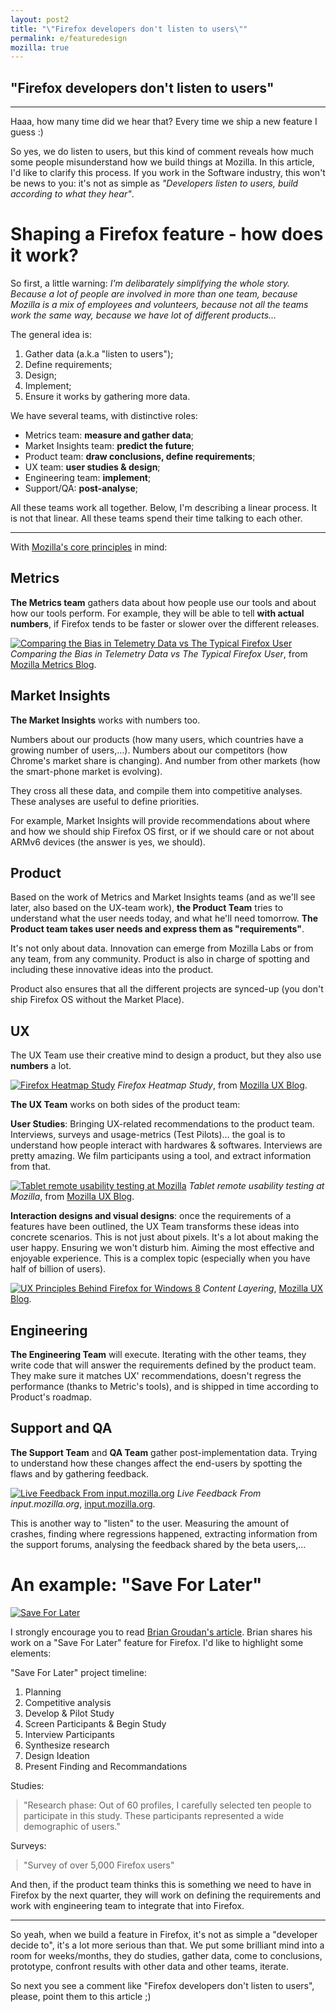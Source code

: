 ```yaml
---
layout: post2
title: "\"Firefox developers don't listen to users\""
permalink: e/featuredesign
mozilla: true
---
```


## "Firefox developers don't listen to users"

----

Haaa, how many time did we hear that? Every time we ship a new feature I guess :)

So yes, we do listen to users, but this kind of comment reveals how much some people misunderstand how we build things
at Mozilla. In this article, I'd like to clarify this process. If you work in the Software
industry, this won't be news to you: it's not as simple as
*"Developers listen to users, build according to what they hear"*.

# Shaping a Firefox feature - how does it work?

So first, a little warning: *I'm delibarately simplifying the whole story.
Because a lot of people are involved in more than one team, because Mozilla
is a mix of employees and volunteers, because not all the teams work the
same way, because we have lot of different products…*

The general idea is:

1. Gather data (a.k.a "listen to users");
2. Define requirements;
3. Design;
4. Implement;
5. Ensure it works by gathering more data.

We have several teams, with distinctive roles:

* Metrics team: **measure and gather data**;
* Market Insights team: **predict the future**;
* Product team: **draw conclusions, define requirements**;
* UX team: **user studies & design**;
* Engineering team: **implement**;
* Support/QA: **post-analyse**;

All these teams work all together. Below, I'm describing a linear process.
It is not that linear. All these teams spend their time talking to each other.

----

With [Mozilla's core principles](https://www.mozilla.org/about/manifesto.html) in mind:

## Metrics

**The Metrics team** gathers data about how people use our tools
and about how our tools perform.
For example, they will be able to tell **with actual numbers**,
if Firefox tends to be faster or slower over the different releases.

[![Comparing the Bias in Telemetry Data vs The Typical Firefox User](https://farm9.staticflickr.com/8199/8160710134_9c5e94641f_z.jpg)](https://blog.mozilla.org/metrics/2011/12/13/comparing-the-bias-in-telemetry-data-vs-the-typical-firefox-user/)
*Comparing the Bias in Telemetry Data vs The Typical Firefox User*, from [Mozilla Metrics Blog](https://blog.mozilla.org/metrics/).

## Market Insights

**The Market Insights** works with numbers too.

Numbers about our products (how many users, which countries have a growing number of users,…).
Numbers about our competitors (how Chrome's market share is changing).
And number from other markets (how the smart-phone market is evolving).

They cross all these data, and compile them into competitive analyses.
These analyses are useful to define priorities.

For example, Market Insights will provide recommendations about where and how we should ship
Firefox OS first, or if we should care or not about ARMv6 devices (the answer is yes, we should).

## Product

Based on the work of Metrics and Market Insights teams (and as we'll see later, also based on
the UX-team work), **the Product Team** tries to understand what the user needs today, and what
he'll need tomorrow. **The Product team takes user needs and express them as "requirements"**.

It's not only about data.
Innovation can emerge from Mozilla Labs or from any team, from any community.
Product is also in charge of spotting and including these innovative ideas
into the product.

Product also ensures that all the different projects are synced-up (you don't
ship Firefox OS without the Market Place).

## UX

The UX Team use their creative mind to design a product, but they also use **numbers** a lot.

[![Firefox Heatmap Study](https://blog.mozilla.org/ux/files/2012/06/chrome_menus.png)](https://blog.mozilla.org/ux/2012/06/firefox-heatmap-study-2012-results-are-in/)
*Firefox Heatmap Study*, from [Mozilla UX Blog](https://blog.mozilla.org/ux/).

**The UX Team** works on both sides of the product team:

**User Studies**: Bringing UX-related recommendations to the product team.
Interviews, surveys and usage-metrics (Test Pilots)… the goal is to understand
how people interact with hardwares & softwares.
Interviews are pretty amazing. We film participants using a tool, and extract
information from that.

[![Tablet remote usability testing at Mozilla](https://blog.mozilla.org/ux/files/2012/04/photo-1-11-620x463.jpg)](https://blog.mozilla.org/ux/2012/04/tablet-remote-usability-testing-at-mozilla/)
*Tablet remote usability testing at Mozilla*, from [Mozilla UX Blog](https://blog.mozilla.org/ux/).

**Interaction designs and visual designs**: once the requirements of a features
have been outlined, the UX Team transforms these ideas into concrete scenarios. This is not just
about pixels. It's a lot about making the user happy. Ensuring we won't
disturb him. Aiming the most effective and enjoyable experience.
This is a complex topic (especially when you have half of billion of users).

[![UX Principles Behind Firefox for Windows 8](https://blog.mozilla.org/ux/files/2012/10/mozilla-mozcamp-firefox-os.010-600x353.jpg)](https://blog.mozilla.org/ux/2012/10/ux-principles-behind-firefox-for-windows-8-preview/)
*Content Layering*, [Mozilla UX Blog](https://blog.mozilla.org/ux/).

## Engineering

**The Engineering Team** will execute. Iterating with the other teams, they
write code that will answer the requirements defined by the product team.
They make sure it matches UX' recommendations, doesn't regress the performance (thanks to Metric's tools),
and is shipped in time according to Product's roadmap.

## Support and QA

**The Support Team** and **QA Team** gather post-implementation data. Trying
to understand how these changes affect the end-users by spotting the flaws and
by gathering feedback.

[![Live Feedback From input.mozilla.org](https://farm8.staticflickr.com/7135/8157514312_4b7ca672a5_b.jpg)](http://input.mozilla.org/en-US/)
*Live Feedback From input.mozilla.org*, [input.mozilla.org](http://input.mozilla.org/en-US/).

This is another way to "listen" to the user. Measuring the amount of crashes, finding
where regressions happened, extracting information from the support forums, analysing
the feedback shared by the beta users,…

# An example: "Save For Later"

[![Save For Later](https://blog.mozilla.org/ux/files/2012/10/15.jpg)](https://blog.mozilla.org/ux/2012/10/save-for-later/)

I strongly encourage you to read [Brian Groudan's article](https://blog.mozilla.org/ux/2012/10/save-for-later/).
Brian shares his work on a "Save For Later" feature for Firefox.
I'd like to highlight some elements:

"Save For Later" project timeline:

1. Planning
2. Competitive analysis
3. Develop & Pilot Study
4. Screen Participants & Begin Study
5. Interview Participants
6. Synthesize research
7. Design Ideation
8. Present Finding and Recommandations

Studies:

> "Research phase: Out of 60 profiles, I carefully selected ten people to participate in this study. These participants represented a wide demographic of users."

Surveys:

> "Survey of over 5,000 Firefox users"


And then, if the product team thinks this is something we need to have in Firefox by the next quarter,
they will work on defining the requirements and work with engineering team to integrate that into Firefox.

----

So yeah, when we build a feature in Firefox, it's not as simple a "developer decide to", it's a lot more serious than that.
We put some brilliant mind into a room for weeks/months, they do studies, gather data, come to conclusions, prototype, confront results
with other data and other teams, iterate.

So next you see a comment like "Firefox developers don't listen to users", please, point them to this article ;)

<style>
blockquote {
  margin-left: 10px;
  padding-left: 10px;
  border-left: 1px dotted grey;
}
article img {
  border: 1px dashed grey;
  padding: 5px;
}
article hr {
  border: 0;
  border-bottom: 1px dashed #AAA;
}
</style>

